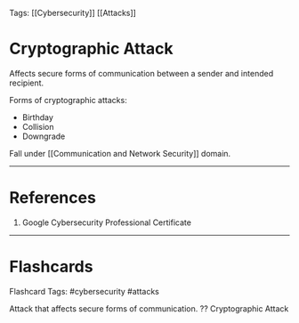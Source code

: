 Tags: [[Cybersecurity]] [[Attacks]]
# Cryptographic Attack

Affects secure forms of communication between a sender and intended recipient.

Forms of cryptographic attacks:
- Birthday
- Collision
- Downgrade

Fall under [[Communication and Network Security]] domain.

---
# References

1. Google Cybersecurity Professional Certificate

---
# Flashcards

Flashcard Tags: #cybersecurity #attacks 

Attack that affects secure forms of communication.
??
Cryptographic Attack
<!--SR:!2024-04-28,2,230!2024-04-28,3,268-->